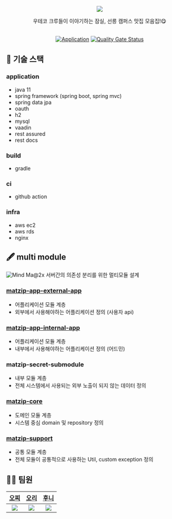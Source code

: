 <p align="center">
    <img src="https://socialify.git.ci/The-Fellowship-of-the-matzip/mat.zip-back/image?description=1&logo=https%3A%2F%2Favatars.githubusercontent.com%2Fu%2F103999400%3Fs%3D200%26v%3D4&stargazers=1&theme=Dark">
</p>


<div align="center">
우테코 크루들이 이야기하는 잠실, 선릉 캠퍼스 맛집 모음집!😋
</div>
<br>
<div align="center">

[![Application](http://img.shields.io/badge/Application-blue?style=flat-square&logo=googlechrome&logoColor=white&link=https://https://gongcheck.day//)](https://matzip.today) [![Quality Gate Status](https://sonarcloud.io/api/project_badges/measure?project=The-Fellowship-of-the-matzip_mat.zip-back&metric=alert_status)](https://sonarcloud.io/summary/new_code?id=The-Fellowship-of-the-matzip_mat.zip-back)

</div>

## 🔨 기술 스택
### application
- java 11
- spring framework (spring boot, spring mvc)
- spring data jpa
- oauth
- h2
- mysql
- vaadin
- rest assured
- rest docs

### build
- gradle

### ci
- github action

### infra
- aws ec2
- aws rds
- nginx

## 🖋 multi module
![Mind Ma@2x](https://user-images.githubusercontent.com/69106910/192093358-9078672e-09ee-4368-a42f-76f43c81b53a.png)
서버간의 의존성 분리를 위한 멀티모듈 설계

### [matzip-app-external-app](https://github.com/The-Fellowship-of-the-matzip/mat.zip-back/tree/main/matzip-app-external-api)
- 어플리케이션 모듈 계층
- 외부에서 사용해야하는 어플리케이션 정의 (사용자 api)

### [matzip-app-internal-app](https://github.com/The-Fellowship-of-the-matzip/mat.zip-back/tree/main/matzip-app-internal-api)
- 어플리케이션 모듈 계층
- 내부에서 사용해야하는 어플리케이션 정의 (어드민)

### matzip-secret-submodule
- 내부 모듈 계층
- 전체 시스템에서 사용되는 외부 노출이 되지 않는 데이터 정의

### [matzip-core](https://github.com/The-Fellowship-of-the-matzip/mat.zip-back/tree/main/matzip-core)
- 도메인 모듈 계층
- 시스템 중심 domain 및 repository 정의

### [matzip-support](https://github.com/The-Fellowship-of-the-matzip/mat.zip-back/tree/main/matzip-support)
- 공통 모듈 계층
- 전체 모듈이 공통적으로 사용하는 Util, custom exception 정의

## 🧑‍💻 팀원
| [오찌](https://github.com/Ohzzi) | [오리](https://github.com/jinyoungchoi95) | [후니](https://github.com/jayjaehunchoi) |
| :-: | :-: | :-: |
| ![](https://github.com/Ohzzi.png?size=200) | ![](https://github.com/jinyoungchoi95.png?size=200) | ![](https://github.com/jayjaehunchoi.png?size=200) |
